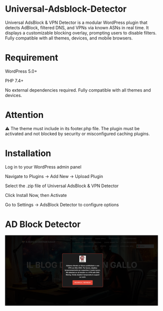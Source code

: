 # Universal-Adsblock-Detector
Universal AdsBlock &amp; VPN Detector is a modular WordPress plugin that detects AdBlock, filtered DNS, and VPNs via known ASNs in real time. It displays a customizable blocking overlay, prompting users to disable filters. Fully compatible with all themes, devices, and mobile browsers.



# Requirement

WordPress 5.0+

PHP 7.4+

No external dependencies required. Fully compatible with all themes and devices.

# Attention

⚠️ The theme must include <?php wp_footer(); ?> in its footer.php file. The plugin must be activated and not blocked by security or misconfigured caching plugins.

# Installation

Log in to your WordPress admin panel

Navigate to Plugins → Add New → Upload Plugin

Select the .zip file of Universal AdsBlock & VPN Detector

Click Install Now, then Activate

Go to Settings → AdsBlock Detector to configure options


# AD Block Detector 

<img src="https://raw.githubusercontent.com/ilblogdicristiangallo/Universal-Adsblock-Detector/main/universal-adsdblocker-ilblogdicristiangallo.png" alt="Universal Adsblock Detector">

